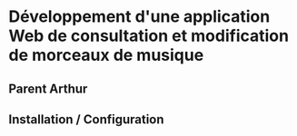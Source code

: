 # Développement d'une application Web de consultation et modification de morceaux de musique
## Parent Arthur
## Installation / Configuration


